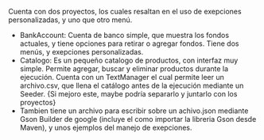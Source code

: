 Cuenta con dos proyectos, los cuales resaltan en el uso de exepciones personalizadas, y uno que otro menú.
- BankAccount: Cuenta de banco simple, que muestra los fondos actuales, y tiene opciones para retirar o agregar fondos. Tiene dos menús, y exepciones personalizadas.
- Catalogo: Es un pequeño catalogo de productos, con interfaz muy simple. Permite agregar, buscar y eliminar productos durante la ejecución. Cuenta con un TextManager el cual permite leer un archivo.csv, que llena el catálogo antes de la ejecución mediante un Seeder. {Si mejoro este, maybe podría separarlo y juntarlo con los proyectos}
- Tambien tiene un archivo para escribir sobre un achivo.json mediante Gson Builder de google (incluye el como importar la libreria Gson desde Maven), y unos ejemplos del manejo de exepciones.
